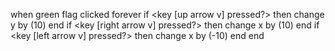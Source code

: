 
when green flag clicked
forever
  if <key [up arrow v] pressed?> then
    change y by (10)
  end
  if <key [right arrow v] pressed?> then
    change x by (10)
  end
  if <key [left arrow v] pressed?> then
    change x by (-10)
  end
end

